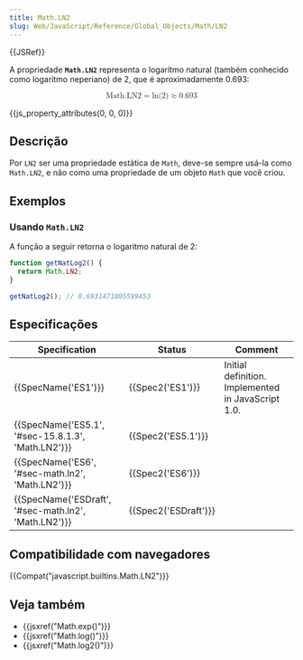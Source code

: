 ```yaml
---
title: Math.LN2
slug: Web/JavaScript/Reference/Global_Objects/Math/LN2
---
```


{{JSRef}}

A propriedade **`Math.LN2`** representa o logaritmo natural (também conhecido como logaritmo neperiano) de 2, que é aproximadamente 0.693:

<math display="block"><semantics><mrow><mstyle mathvariant="monospace"><mi>Math.LN2</mi></mstyle><mo>=</mo><mo lspace="0em" rspace="0em">ln</mo><mo stretchy="false">(</mo><mn>2</mn><mo stretchy="false">)</mo><mo>≈</mo><mn>0.693</mn></mrow><annotation encoding="TeX">\mathtt{\mi{Math.LN2}} = \ln(2) \approx 0.693</annotation></semantics></math>

{{js_property_attributes(0, 0, 0)}}

## Descrição

Por `LN2` ser uma propriedade estática de `Math`, deve-se sempre usá-la como `Math.LN2`, e não como uma propriedade de um objeto `Math` que você criou.

## Exemplos

### Usando `Math.LN2`

A função a seguir retorna o logaritmo natural de 2:

```js
function getNatLog2() {
  return Math.LN2;
}

getNatLog2(); // 0.6931471805599453
```

## Especificações

| Specification                                        | Status               | Comment                                            |
| ---------------------------------------------------- | -------------------- | -------------------------------------------------- |
| {{SpecName('ES1')}}                                  | {{Spec2('ES1')}}     | Initial definition. Implemented in JavaScript 1.0. |
| {{SpecName('ES5.1', '#sec-15.8.1.3', 'Math.LN2')}}   | {{Spec2('ES5.1')}}   |                                                    |
| {{SpecName('ES6', '#sec-math.ln2', 'Math.LN2')}}     | {{Spec2('ES6')}}     |                                                    |
| {{SpecName('ESDraft', '#sec-math.ln2', 'Math.LN2')}} | {{Spec2('ESDraft')}} |                                                    |

## Compatibilidade com navegadores

{{Compat("javascript.builtins.Math.LN2")}}

## Veja também

- {{jsxref("Math.exp()")}}
- {{jsxref("Math.log()")}}
- {{jsxref("Math.log2()")}}

